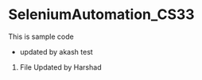 # SeleniumAutomation_CS33

This is sample code


* updated by akash
test

1. File Updated by Harshad


